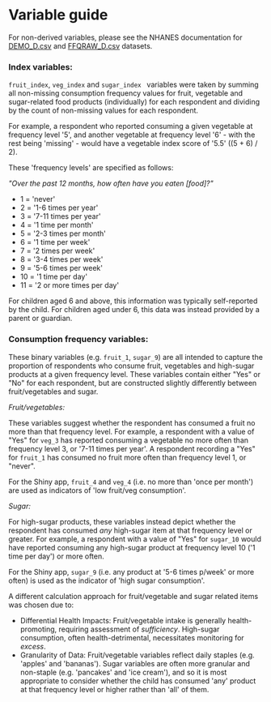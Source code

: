 # Variable guide

For non-derived variables, please see the NHANES documentation for [DEMO_D.csv](https://wwwn.cdc.gov/Nchs/Nhanes/2005-2006/DEMO_D.htm) and [FFQRAW_D.csv](https://wwwn.cdc.gov/Nchs/Nhanes/2005-2006/FFQRAW_D.htm) datasets.

### Index variables:

`fruit_index`, `veg_index` and `sugar_index ` variables were taken by summing all non-missing consumption frequency values for fruit, vegetable and sugar-related food products (individually) for each respondent and dividing by the count of non-missing values for each respondent. 

For example, a respondent who reported consuming a given vegetable at frequency level '5', and another vegetable at frequency level '6' - with the rest being 'missing' - would have a vegetable index score of '5.5' ((5 + 6) / 2).

These 'frequency levels' are specified as follows:

_"Over the past 12 months, how often have you eaten [food]?"_
* 1 = 'never'
* 2 = '1-6 times per year'
* 3 = '7-11 times per year'
* 4 = '1 time per month'
* 5 = '2-3 times per month'
* 6 = '1 time per week'
* 7 = '2 times per week'
* 8 = '3-4 times per week'
* 9 = '5-6 times per week'
* 10 = '1 time per day'
* 11 = '2 or more times per day'

For children aged 6 and above, this information was typically self-reported by the child. For children aged under 6, this data was instead provided by a parent or guardian. 


### Consumption frequency variables:

These binary variables (e.g. `fruit_1`, `sugar_9`) are all intended to capture the proportion of respondents who consume fruit, vegetables and high-sugar products at a given frequency level. These variables contain either "Yes" or "No" for each respondent, but are constructed slightly differently between fruit/vegetables and sugar.

_Fruit/vegetables:_

These variables suggest whether the respondent has consumed a fruit no more than that frequency level. For example, a respondent with a value of "Yes" for `veg_3` has reported consuming a vegetable no more often than frequency level 3, or '7-11 times per year'. A respondent recording a "Yes" for `fruit_1` has consumed no fruit more often than frequency level 1, or "never".

For the Shiny app, `fruit_4` and `veg_4` (i.e. no more than 'once per month') are used as indicators of 'low fruit/veg consumption'.

_Sugar:_

For high-sugar products, these variables instead depict whether the respondent has consumed _any_ high-sugar item at that frequency level or greater. For example, a respondent with a value of "Yes" for `sugar_10` would have reported consuming any high-sugar product at frequency level 10 ('1 time per day') or more often.

For the Shiny app, `sugar_9` (i.e. any product at '5-6 times p/week' or more often) is used as the indicator of 'high sugar consumption'.

A different calculation approach for fruit/vegetable and sugar related items was chosen due to:

* Differential Health Impacts: Fruit/vegetable intake is generally health-promoting, requiring assessment of *sufficiency*. High-sugar consumption, often health-detrimental, necessitates monitoring for *excess*.
* Granularity of Data: Fruit/vegetable variables reflect daily staples (e.g. 'apples' and 'bananas'). Sugar variables are often more granular and non-staple (e.g. 'pancakes' and 'ice cream'), and so it is most appropriate to consider whether the child has consumed 'any' product at that frequency level or higher rather than 'all' of them.